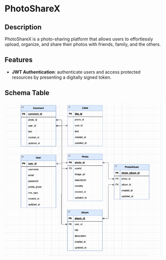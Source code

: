 # PhotoShareX

## Description
PhotoShareX is a photo-sharing platform that allows users to effortlessly upload, organize, and share their photos with friends, family, and the others.

## Features
- **JWT Authentication**: authenticate users and access protected resources by presenting a digitally signed token.

## Schema Table 
![img.png](photosharex-diagram.png)

